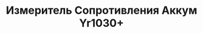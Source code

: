 ---
id: '15'
title: Измеритель Сопротивления Аккум Yr1030+
description: Залог 3000 рублей
price: '500'
order: 15
default_thumbnail_image: images/IMG_20210204_124143.jpg
default_original_image: images/IMG_20210204_124143_sm.jpg
category: content/category/06izmer.md
featured: true
layout: product
---